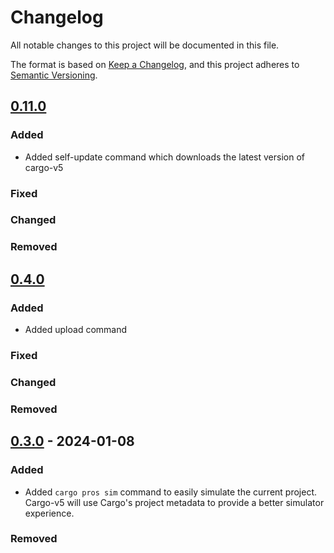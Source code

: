 # Changelog

All notable changes to this project will be documented in this file.

The format is based on [Keep a Changelog](https://keepachangelog.com/en/1.0.0/),
and this project adheres to [Semantic Versioning](https://semver.org/spec/v2.0.0.html).

<!--
Before releasing:

- change versions in Cargo.toml
- change Unreleased to the version number
- create new Unreleased section
- update links at the end of the document
-->

## [0.11.0]

### Added

- Added self-update command which downloads the latest version of cargo-v5

### Fixed

### Changed

### Removed

## [0.4.0]

### Added

- Added upload command

### Fixed

### Changed

### Removed

## [0.3.0] - 2024-01-08

### Added

- Added `cargo pros sim` command to easily simulate the current project. Cargo-v5 will use Cargo's project metadata to provide a better simulator experience.

### Removed

[0.11.0]: https://github.com/pros-rs/vexide/compare/v0.4.0..main
[0.4.0]: https://github.com/pros-rs/vexide/compare/v0.3.0..v0.4.0
[0.3.0]: https://github.com/pros-rs/vexide/releases/tag/v0.3.0

